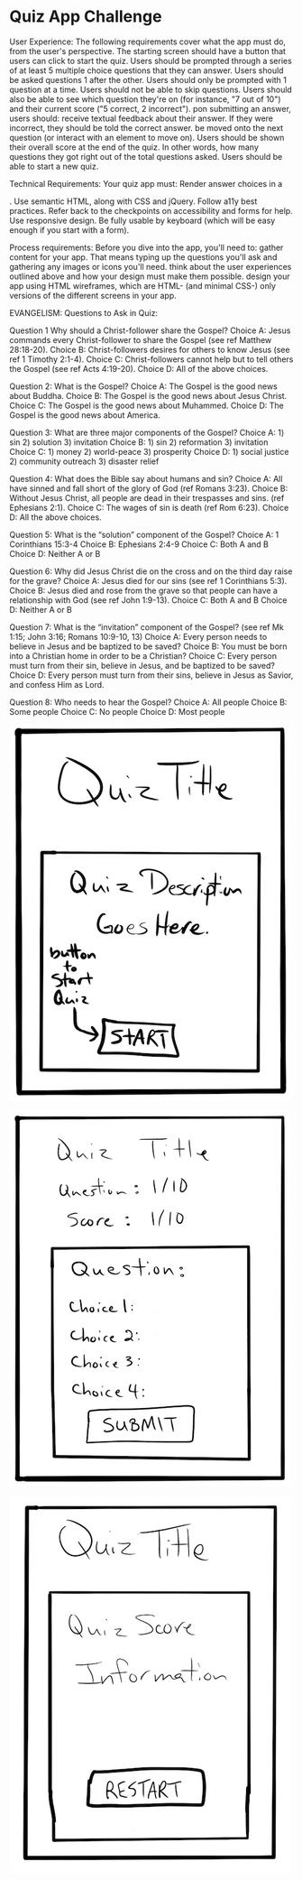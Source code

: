 # Quiz App Challenge

User Experience:
The following requirements cover what the app must do, from the user's perspective.
    The starting screen should have a button that users can click to start the quiz.
    Users should be prompted through a series of at least 5 multiple choice questions that they can answer.
    Users should be asked questions 1 after the other.
    Users should only be prompted with 1 question at a time.
    Users should not be able to skip questions.
    Users should also be able to see which question they're on (for instance, "7 out of 10") and their current score ("5 correct, 2 incorrect").
    pon submitting an answer, users should:
        receive textual feedback about their answer. If they were incorrect, they should be told the correct answer.
        be moved onto the next question (or interact with an element to move on).
    Users should be shown their overall score at the end of the quiz. In other words, how many questions they got right out of the total questions asked.
    Users should be able to start a new quiz.

Technical Requirements:
Your quiz app must:
    Render answer choices in a <form>.
    Use semantic HTML, along with CSS and jQuery.
    Follow a11y best practices.
    Refer back to the checkpoints on accessibility and forms for help.
    Use responsive design.
    Be fully usable by keyboard (which will be easy enough if you start with a form).

Process requirements:
Before you dive into the app, you'll need to: 
    gather content for your app. That means typing up the questions you'll ask and gathering any images or icons you'll need.
    think about the user experiences outlined above and how your design must make them possible.
    design your app using HTML wireframes, which are HTML- (and minimal CSS-) only versions of the different screens in your app.


EVANGELISM:
Questions to Ask in Quiz:

Question 1 Why should a Christ-follower share the Gospel?
Choice A: Jesus commands every Christ-follower to share the Gospel (see ref Matthew 28:18-20).
Choice B: Christ-followers desires for others to know Jesus (see ref 1 Timothy 2:1-4).
Choice C: Christ-followers cannot help but to tell others the Gospel (see ref Acts 4:19-20).
Choice D: All of the above choices.

Question 2: What is the Gospel?
Choice A: The Gospel is the good news about Buddha.
Choice B: The Gospel is the good news about Jesus Christ.
Choice C: The Gospel is the good news about Muhammed.
Choice D: The Gospel is the good news about America.

Question 3: What are three major components of the Gospel?
Choice A: 1) sin 2) solution 3) invitation
Choice B: 1) sin 2) reformation 3) invitation
Choice C: 1) money 2) world-peace 3) prosperity
Choice D: 1) social justice 2) community outreach 3) disaster relief

Question 4: What does the Bible say about humans and sin?
Choice A: All have sinned and fall short of the glory of God (ref Romans 3:23).
Choice B: Without Jesus Christ, all people are dead in their trespasses and sins. (ref Ephesians 2:1).
Choice C: The wages of sin is death (ref Rom 6:23).
Choice D: All the above choices.

Question 5: What is the “solution” component of the Gospel?
Choice A: 1 Corinthians 15:3-4
Choice B: Ephesians 2:4-9
Choice C: Both A and B
Choice D: Neither A or B

Question 6: Why did Jesus Christ die on the cross and on the third day raise for the grave?
Choice A: Jesus died for our sins (see ref 1 Corinthians 5:3).
Choice B: Jesus died and rose from the grave so that people can have a relationship with God (see ref John 1:9-13).
Choice C: Both A and B
Choice D: Neither A or B

Question 7: What is the “invitation” component of the Gospel? (see ref Mk 1:15; John 3:16; Romans 10:9-10, 13)
Choice A: Every person needs to believe in Jesus and be baptized to be saved?
Choice B: You must be born into a Christian home in order to be a Christian?
Choice C: Every person must turn from their sin, believe in Jesus, and be baptized to be saved?
Choice D: Every person must turn from their sins, believe in Jesus as Savior, and confess Him as Lord.

Question 8: Who needs to hear the Gospel?
Choice A: All people
Choice B: Some people
Choice C: No people
Choice D: Most people

![Quiz App Start-Page](images/QAStart-Page.jpg)

![Quiz App Question-Page](images/QAQuestion-Page.jpg)

![Quiz App Last-Page](images/QALast-Page.jpg)
